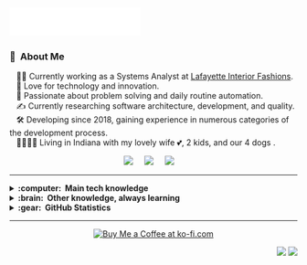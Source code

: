 <img src="profile_data/images/readme_header.svg"></img>

### :space_invader: &nbsp;About Me

&nbsp;&nbsp;&nbsp;👨‍💻&nbsp;Currently working as a Systems Analyst at [Lafayette Interior Fashions](https://www.lafvb.com/). \
&nbsp;&nbsp;&nbsp;🌱&nbsp;Love for technology and innovation.\
&nbsp;&nbsp;&nbsp;💓&nbsp;Passionate about problem solving and daily routine automation.\
&nbsp;&nbsp;&nbsp;✍️&nbsp;Currently researching software architecture, development, and quality.\
&nbsp;&nbsp;&nbsp;🛠️&nbsp;Developing since 2018, gaining experience in numerous categories of the development process.\
&nbsp;&nbsp;&nbsp;👨‍👨‍👧‍👧&nbsp;Living in Indiana with my lovely wife :two_hearts:, 2 kids, and our 4 dogs .

<p align="center">
  <a href="mailto:william.holt90@outlook.com?subject=Hello%20William%20Holt"><img src="https://img.shields.io/badge/Outlook-%230364B8?style=for-the-badge&logo=gmail&logoColor=white" /></a>&nbsp;&nbsp;&nbsp;&nbsp;
  <a href="https://discord.com/channels/@me/499426339321937954"><img src="https://img.shields.io/badge/Discord-%235865F2?style=for-the-badge&logo=discord&logoColor=white" /></a>&nbsp;&nbsp;&nbsp;&nbsp;
  <a href="https://www.linkedin.com/in/william-holt23/"><img src="https://img.shields.io/badge/linkedin-%230077B5.svg?&style=for-the-badge&logo=linkedin&logoColor=white" /></a>&nbsp;&nbsp;&nbsp;&nbsp;
</p>

<hr/>

<details>
  <summary><b>:computer: &nbsp;Main tech knowledge</b></summary>
  <br/>

![Windows](https://img.shields.io/badge/Windows-%230078D4?style=flat&logo=windows&logoColor=black)&nbsp;
![Linux](https://img.shields.io/badge/Linux-%23F4BC00?style=flat&logo=linux&logoColor=black)&nbsp;\
![Visual Studio](https://img.shields.io/badge/Visual%20Studio-%23AE7FE2?style=flat&logo=visualstudio&logoColor=black)&nbsp;
![Visual Studio Code](https://img.shields.io/badge/Visual%20Studio%20Code-%230085D0?style=flat&logo=vscode&logoColor=black)&nbsp;\
![C#](https://img.shields.io/badge/C%23-%239179E4?style=flat&logo=csharp&logoColor=black)&nbsp;
![Golang](https://img.shields.io/badge/Golang-%2329BEB0?style=flat&logo=go&logoColor=white)
![TypeScript](https://img.shields.io/badge/TYPESCRIPT-%23007ACC.svg?&style=flat&logo=typescript&logoColor=white)&nbsp;\
![.NET](https://img.shields.io/badge/.NET-%23512bd4?style=flat&logo=dotnet&logoColor=white)&nbsp;\
![Blazor](https://img.shields.io/badge/Blazor-%23512bd4?style=flat&logo=blazor&logoColor=white)&nbsp;
![React](https://img.shields.io/badge/React-%230081A3?style=flat&logo=react&logoColor=white)&nbsp;\
![AWS](https://img.shields.io/badge/Amazon%20Web%20Services-%23FF9900?style=flat&logo=amazonwebservices&logoColor=black)&nbsp;
![Azure](https://img.shields.io/badge/Microsoft%20Azure-%23104581?style=flat&logo=azure&logoColor=black)&nbsp;\
![MySQL](https://img.shields.io/badge/MySQL-%2300758F?style=flat&logo=mysql&logoColor=white)&nbsp;
![SQLite](https://img.shields.io/badge/SQLITE-003B57.svg?&style=flat&logo=sqlite&logoColor=white)&nbsp;\
![Bash](https://img.shields.io/badge/Bash-%23293137?style=flat&logo=gnubash&logoColor=white)&nbsp;
![Powershell](https://img.shields.io/badge/Power%20Shell-%23012456?style=flat&logo=powershell&logoColor=white)&nbsp;\
![Git](https://img.shields.io/badge/Git-%23F1502F?style=flat&logo=git&logoColor=white)&nbsp;\
![Docker](https://img.shields.io/badge/Docker-%231D63ED?style=flat&logo=docker&logoColor=white)&nbsp;\
![REST API](https://img.shields.io/badge/REST-02569B.svg?&style=flat&logo=rest&logoColor=white)&nbsp;
![GRAPHQL](https://img.shields.io/badge/GRAPHQL-E10098.svg?&style=flat&logo=graphql&logoColor=white)&nbsp;\
![Clean Architecture](https://img.shields.io/badge/CLEAN%20ARCHITECTURE-6DB33F.svg?&style=flat&logoColor=white)&nbsp;
![MVC Architecture](https://img.shields.io/badge/MVC-888888.svg?&style=flat&logoColor=white)&nbsp;
![MVVM Architecture](https://img.shields.io/badge/MVVM-888888.svg?&style=flat&logoColor=white)&nbsp;\
![DDD](https://img.shields.io/badge/DOMAIN%20DD-02569B.svg?&style=flat&logo=ddd&logoColor=white)&nbsp;
![TDD](https://img.shields.io/badge/TEST%20DD-E34F26.svg?&style=flat&logo=tdd&logoColor=white)&nbsp;
![PMBOK](https://img.shields.io/badge/PMBOK-DD0031.svg?&style=flat&logo=ddd&logoColor=white)&nbsp;
![SCRUM](https://img.shields.io/badge/SCRUM-6DB33F.svg?&style=flat&logo=ddd&logoColor=white)&nbsp;

</details>

<details>
  <summary><b>:brain: &nbsp;Other knowledge, always learning</b></summary>
  <br/>

![Kali Linux](https://img.shields.io/badge/Kali%20Linux-%23143162?style=flat&logo=kalilinux&logoColor=white)&nbsp;
![Ubuntu](https://img.shields.io/badge/Ubuntu-%23E95420?style=flat&logo=ubuntu&logoColor=white)&nbsp;\
![Python](https://img.shields.io/badge/PYTHON-3776AB.svg?&style=flat&logo=python&logoColor=white)&nbsp;
![PHP](https://img.shields.io/badge/PHP-777BB4.svg?&style=flat&logo=php&logoColor=white)&nbsp;\
![HTML5](https://img.shields.io/badge/HTML5-E34F26.svg?&style=flat&logo=html5&logoColor=white)&nbsp;
![CSS3](https://img.shields.io/badge/CSS3-%231572B6.svg?&style=flat&logo=css3&logoColor=white)&nbsp;
![SASS](https://img.shields.io/badge/SASS-CC6699.svg?&style=flat&logo=sass&logoColor=white)&nbsp;
![NodeJS](https://img.shields.io/badge/NODEJS-339933.svg?&style=flat&logo=node.js&logoColor=white)&nbsp;
![JQuery](https://img.shields.io/badge/JQUERY-0769AD.svg?&style=flat&logo=jquery&logoColor=white)&nbsp;\
![MongoDB](https://img.shields.io/badge/MONGODB-47A248.svg?&style=flat&logo=mongodb&logoColor=white)&nbsp;
![Oracle](https://img.shields.io/badge/ORACLE-F80000.svg?&style=flat&logo=oracle&logoColor=white)&nbsp;
![Redis](https://img.shields.io/badge/REDIS-DC382D.svg?&style=flat&logo=redis&logoColor=white)&nbsp;\
![Nginx](https://img.shields.io/badge/NGINX-269539.svg?&style=flat&logo=nginx&logoColor=white)&nbsp;
![gRPC](https://img.shields.io/badge/GRPC-4285F4.svg?&style=flat&logo=google&logoColor=white)&nbsp;
![GithubActions](https://img.shields.io/badge/GITHUB%20ACTIONS-2088FF.svg?&style=flat&logo=github-actions&logoColor=white)&nbsp;\
![Onion Architecture](https://img.shields.io/badge/ONION%20ARCHITECTURE-A81C7D.svg?&style=flat&logoColor=white)&nbsp;
![BDD](https://img.shields.io/badge/BEHAVIOR%20DD-4479A1.svg?&style=flat&logo=bdd&logoColor=white)&nbsp;\
![Kubernetes](https://img.shields.io/badge/KUBERNETES-326CE5.svg?&style=flat&logo=kubernetes&logoColor=white)&nbsp;\
![Adobe Photoshop](https://img.shields.io/badge/PHOTOSHOP-31A8FF.svg?&style=flat&logo=adobe-photoshop&logoColor=white)&nbsp;
![Adobe Illustrator](https://img.shields.io/badge/ILLUSTRATOR-FFAE1A.svg?&style=flat&logo=adobe-illustrator&logoColor=black)&nbsp;

</details>

<details>
  <summary><b>:gear: &nbsp;GitHub Statistics</b></summary>
  <br/>
    <p align="center">
        <img height="137px" src="https://github-readme-streak-stats.herokuapp.com?user=ALCHElVlY&theme=gotham&hide_border=true" />
    </p>
    <p align="center">
        <img height="137px" src="https://github-readme-stats.vercel.app/api?username=ALCHElVlY&hide_title=true&hide_border=true&show_icons=true&include_all_commits=true&count_private=true&line_height=21&theme=gotham" /> <img height="137px" src="https://github-readme-stats.vercel.app/api/top-langs/?username=ALCHElVlY&hide=html&hide_title=true&hide_border=true&layout=compact&langs_count=8&theme=gotham" />
    </p>
</details>

<hr/>

<p align="center">
 <a href="https://ko-fi.com/will2code_">
   <img src="https://ko-fi.com/img/githubbutton_sm.svg" alt="Buy Me a Coffee at ko-fi.com" data-canonical-src="https://ko-fi.com/img/githubbutton_sm.svg" style="max-width: 100%;">
 </a>
</p>

<p align="right">
<img src="https://komarev.com/ghpvc/?username=ALCHElVlY&style=plastic&label=Views"><img>
<img src="https://badges.pufler.dev/visits/ALCHElVlY/ALCHElVlY?color=black&logo=github" />
</p>
